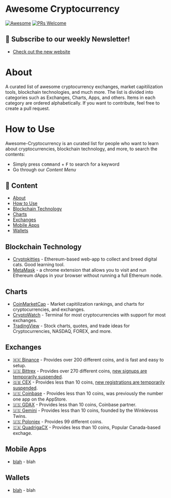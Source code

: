 # Awesome Cryptocurrency
[![Awesome](https://awesome.re/badge.svg)](https://awesome.re)
[![PRs Welcome](https://img.shields.io/badge/PRs-welcome-brightgreen.svg)](http://makeapullrequest.com)

## 📨 Subscribe to our weekly Newsletter!
* [Check out the new website](https://readcryptonews.com/)

# About
A curated list of awesome cryptocurrency exchanges, market capitilization tools, blockchain technologies, and much more. The list is divided into categories such as Exchanges, Charts, Apps, and others. Items in each category are ordered alphabetically. If you want to contribute, feel free to create a pull request.

# How to Use
Awesome-Cryptocurrency is an curated list for people who want to learn about cryptocurrencies, blockchain technology, and more, to search the contents:
- Simply press <kbd>command</kbd> + <kbd>F</kbd> to search for a keyword
- Go through our *Content Menu*

## 🔗 Content
- [About](#about)
- [How to Use](#how-to-use)
- [Blockchain Technology](#blockchain-technology)
- [Charts](#charts)
- [Exchanges](#exchanges)
- [Mobile Apps](#mobile-apps)
- [Wallets](#wallets)

## Blockchain Technology
* [Cryptokitties](https://www.cryptokitties.co/) - Ethereum-based web-app to collect and breed digital cats. Good learning tool.
* [MetaMask](https://metamask.io/) - a chrome extension that allows you to visit and run Ethereum dApps in your browser without running a full Ethereum node.

## Charts
* [CoinMarketCap](https://coinmarketcap.com/) - Market capitilization rankings, and charts for cryptocurrencies, and exchanges.
* [CryptoWatch](https://cryptowat.ch/) - Terminal for most cryptocurrencies with support for most exchanges.
* [TradingView](https://www.tradingview.com/) - Stock charts, quotes, and trade ideas for Cryptocurrencies, NASDAQ, FOREX, and more.

## Exchanges
* [🇭🇰 Binance](https://www.binance.com/) - Provides over 200 different coins, and is fast and easy to setup. 
* [🇺🇸 Bittrex](https://bittrex.com/) - Provides over 270 different coins, [new signups are temporarily suspended](https://support.bittrex.com/hc/en-us/articles/115003463331).
* [🇬🇧 CEX](https://cex.io/) - Provides less than 10 coins, [new registrations are temporarily suspended](https://cex.io/#/modal/register).
* [🇺🇸 Coinbase](https://www.coinbase.com/) - Provides less than 10 coins, was previously the number one app on the AppStore.
* [🇺🇸 GDAX](https://www.gdax.com/) - Provides less than 10 coins, Coinbase partner.
* [🇺🇸 Gemini](https://gemini.com/) - Provides less than 10 coins, founded by the Winklevoss Twins.
* [🇺🇸 Poloniex](https://poloniex.com/) - Provides 99 different coins.
* [🇨🇦 QuadrigaCX](https://www.quadrigacx.com/) - Provides less than 10 coins, Popular Canada-based exchage.

## Mobile Apps
* [blah](https://blah.com/) - blah

## Wallets
* [blah](https://blah.com/) - blah
